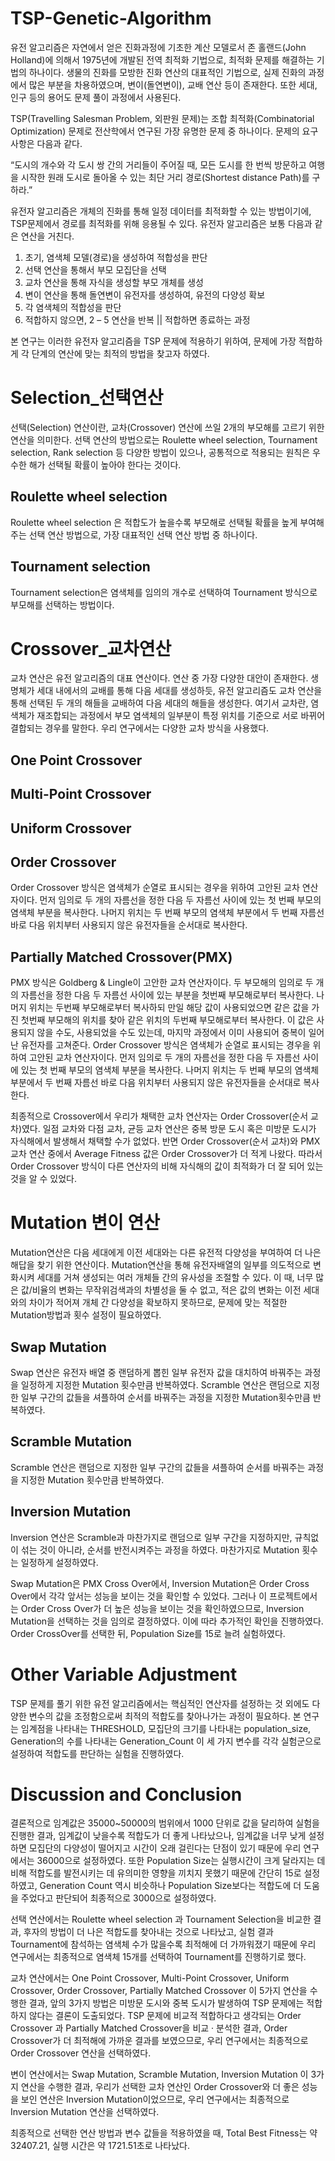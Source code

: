 # TSP-Genetic-Algorithm
유전 알고리즘은 자연에서 얻은 진화과정에 기초한 계산 모델로서 존 홀랜드(John Holland)에 의해서 1975년에 개발된 전역 최적화 기법으로, 최적화 문제를 해결하는 기법의 하나이다. 생물의 진화를 모방한 진화 연산의 대표적인 기법으로, 실제 진화의 과정에서 많은 부분을 차용하였으며, 변이(돌연변이), 교배 연산 등이 존재한다. 또한 세대, 인구 등의 용어도 문제 풀이 과정에서 사용된다. 


TSP(Travelling Salesman Problem, 외판원 문제)는 조합 최적화(Combinatorial Optimization) 문제로 전산학에서 연구된 가장 유명한 문제 중 하나이다. 문제의 요구 사항은 다음과 같다.

“도시의 개수와 각 도시 쌍 간의 거리들이 주어질 때, 모든 도시를 한 번씩 방문하고 여행을 시작한 원래 도시로 돌아올 수 있는 최단 거리 경로(Shortest distance Path)를 구하라.”


유전자 알고리즘은 개체의 진화를 통해 일정 데이터를 최적화할 수 있는 방법이기에, TSP문제에서 경로를 최적화를 위해 응용될 수 있다. 유전자 알고리즘은 보통 다음과 같은 연산을 거친다. 

1. 초기, 염색체 모델(경로)을 생성하여 적합성을 판단 
2. 선택 연산을 통해서 부모 모집단을 선택 
3. 교차 연산을 통해 자식을 생성할 부모 개체를 생성 
4. 변이 연산을 통해 돌연변이 유전자를 생성하여, 유전의 다양성 확보 
5. 각 염색체의 적합성을 판단 
6. 적합하지 않으면, 2 – 5 연산을 반복 || 적합하면 종료하는 과정 

본 연구는 이러한 유전자 알고리즘을 TSP 문제에 적용하기 위하여, 문제에 가장 적합하게 각 단계의 연산에 맞는 최적의 방법을 찾고자 하였다.

# Selection_선택연산
선택(Selection) 연산이란, 교차(Crossover) 연산에 쓰일 2개의 부모해를 고르기 위한 연산을 의미한다. 선택 연산의 방법으로는 Roulette wheel selection, Tournament selection, Rank selection 등 다양한 방법이 있으나, 공통적으로 적용되는 원칙은 우수한 해가 선택될 확률이 높아야 한다는 것이다.

## Roulette wheel selection
Roulette wheel selection 은 적합도가 높을수록 부모해로 선택될 확률을 높게 부여해주는 선택 연산 방법으로, 가장 대표적인 선택 연산 방법 중 하나이다. 

## Tournament selection
Tournament selection은 염색체를 임의의 개수로 선택하여 Tournament 방식으로 부모해를 선택하는 방법이다.

# Crossover_교차연산
교차 연산은 유전 알고리즘의 대표 연산이다. 연산 중 가장 다양한 대안이 존재한다. 생명체가 세대 내에서의 교배를 통해 다음 세대를 생성하듯, 유전 알고리즘도 교차 연산을 통해 선택된 두 개의 해들을 교배하여 다음 세대의 해들을 생성한다. 여기서 교차란, 염색체가 재조합되는 과정에서 부모 염색체의 일부분이 특정 위치를 기준으로 서로 바뀌어 결합되는 경우를 말한다. 우리 연구에서는 다양한 교차 방식을 사용했다.

## One Point Crossover

## Multi-Point Crossover

## Uniform Crossover

## Order Crossover
Order Crossover 방식은 염색체가 순열로 표시되는 경우을 위하여 고안된 교차 연산자이다. 먼저 임의로 두 개의 자름선을 정한 다음 두 자름선 사이에 있는 첫 번째 부모의 염색체 부분을 복사한다. 나머지 위치는 두 번째 부모의 염색체 부분에서 두 번째 자름선 바로 다음 위치부터 사용되지 않은 유전자들을 순서대로 복사한다. 

## Partially Matched Crossover(PMX)
PMX 방식은 Goldberg & Lingle이 고안한 교차 연산자이다. 두 부모해의 임의로 두 개의 자름선을 정한 다음 두 자름선 사이에 있는 부분을 첫번째 부모해로부터 복사한다. 나머지 위치는 두번째 부모해로부터 복사하되 만일 해당 값이 사용되었으면 같은 값을 가진 첫번째 부모해의 위치를 찾아 같은 위치의 두번째 부모해로부터 복사한다. 이 값은 사용되지 않을 수도, 사용되었을 수도 있는데, 마지막 과정에서 이미 사용되어 중복이 일어난 유전자를 고쳐준다. 
Order Crossover 방식은 염색체가 순열로 표시되는 경우을 위하여 고안된 교차 연산자이다. 먼저 임의로 두 개의 자름선을 정한 다음 두 자름선 사이에 있는 첫 번째 부모의 염색체 부분을 복사한다. 나머지 위치는 두 번째 부모의 염색체 부분에서 두 번째 자름선 바로 다음 위치부터 사용되지 않은 유전자들을 순서대로 복사한다. 


최종적으로 Crossover에서 우리가 채택한 교차 연산자는 Order Crossover(순서 교차)였다. 일점 교차와 다점 교차, 균등 교차 연산은 중복 방문 도시 혹은 미방문 도시가 자식해에서 발생해서 채택할 수가 없었다. 반면 Order Crossover(순서 교차)와 PMX 교차 연산 중에서 Average Fitness 값은 Order Crossover가 더 적게 나왔다. 따라서 Order Crossover 방식이 다른 연산자의 비해 자식해의 값이 최적화가 더 잘 되어 있는 것을 알 수 있었다. 

# Mutation 변이 연산
Mutation연산은 다음 세대에게 이전 세대와는 다른 유전적 다양성을 부여하여 더 나은 해답을 찾기 위한 연산이다. Mutation연산을 통해 유전자배열의 일부를 의도적으로 변화시켜 세대를 거쳐 생성되는 여러 개체들 간의 유사성을 조절할 수 있다. 이 때, 너무 많은 값/비율의 변화는 무작위검색과의 차별성을 둘 수 없고, 적은 값의 변화는 이전 세대와의 차이가 적어져 개체 간 다양성을 확보하지 못하므로, 문제에 맞는 적절한 Mutation방법과 횟수 설정이 필요하였다. 

## Swap Mutation
Swap 연산은 유전자 배열 중 랜덤하게 뽑힌 일부 유전자 값을 대치하여 바꿔주는 과정을 일정하게 지정한 Mutation 횟수만큼 반복하였다. Scramble 연산은 랜덤으로 지정한 일부 구간의 값들을 셔플하여 순서를 바꿔주는 과정을 지정한 Mutation횟수만큼 반복하였다. 

## Scramble Mutation
Scramble 연산은 랜덤으로 지정한 일부 구간의 값들을 셔플하여 순서를 바꿔주는 과정을 지정한 Mutation 횟수만큼 반복하였다.

## Inversion Mutation
Inversion 연산은 Scramble과 마찬가지로 랜덤으로 일부 구간을 지정하지만, 규칙없이 섞는 것이 아니라, 순서를 반전시켜주는 과정을 하였다. 마찬가지로 Mutation 횟수는 일정하게 설정하였다. 


Swap Mutation은 PMX Cross Over에서, Inversion Mutation은 Order Cross Over에서 각각 앞서는 성능을 보이는 것을 확인할 수 있었다. 그러나 이 프로젝트에서는 Order Cross Over가 더 높은 성능을 보이는 것을 확인하였으므로, Inversion Mutation을 선택하는 것을 임의로 결정하였다. 이에 따라 추가적인 확인을 진행하였다. Order CrossOver를 선택한 뒤, Population Size를 15로 늘려 실험하였다.

# Other Variable Adjustment
TSP 문제를 풀기 위한 유전 알고리즘에서는 핵심적인 연산자를 설정하는 것 외에도 다양한 변수의 값을 조정함으로써 최적의 적합도를 찾아나가는 과정이 필요하다. 본 연구는 임계점을 나타내는 THRESHOLD, 모집단의 크기를 나타내는 population_size, Generation의 수를 나타내는 Generation_Count 이 세 가지 변수를 각각 실험군으로 설정하여 적합도를 판단하는 실험을 진행하였다.


# Discussion and Conclusion

결론적으로 임계값은 35000~50000의 범위에서 1000 단위로 값을 달리하여 실험을 진행한 결과, 임계값이 낮을수록 적합도가 더 좋게 나타났으나, 임계값을 너무 낮게 설정하면 모집단의 다양성이 떨어지고 시간이 오래 걸린다는 단점이 있기 때문에 우리 연구에서는 36000으로 설정하였다. 또한 Population Size는 실행시간이 크게 달라지는 데 비해 적합도를 발전시키는 데 유의미한 영향을 끼치지 못했기 때문에 간단히 15로 설정하였고, Generation Count 역시 비슷하나 Population Size보다는 적합도에 더 도움을 주었다고 판단되어 최종적으로 3000으로 설정하였다.

선택 연산에서는 Roulette wheel selection 과 Tournament Selection을 비교한 결과, 후자의 방법이 더 나은 적합도를 찾아내는 것으로 나타났고, 실험 결과 Tournament에 참석하는 염색체 수가 많을수록 최적해에 더 가까워졌기 때문에 우리 연구에서는 최종적으로 염색체 15개를 선택하여 Tournament를 진행하기로 했다.

교차 연산에서는 One Point Crossover, Multi-Point Crossover, Uniform Crossover, Order Crossover, Partially Matched Crossover 이 5가지 연산을 수행한 결과, 앞의 3가지 방법은 미방문 도시와 중복 도시가 발생하여 TSP 문제에는 적합하지 않다는 결론이 도출되었다. TSP 문제에 비교적 적합하다고 생각되는 Order Crossover 과 Partially Matched Crossover을 비교 · 분석한 결과, Order Crossover가 더 최적해에 가까운 결과를 보였으므로, 우리 연구에서는 최종적으로 Order Crossover 연산을 선택하였다.

변이 연산에서는 Swap Mutation, Scramble Mutation, Inversion Mutation 이 3가지 연산을 수행한 결과, 우리가 선택한 교차 연산인 Order Crossover와 더 좋은 성능을 보인 연산은 Inversion Mutation이었으므로, 우리 연구에서는 최종적으로 Inversion Mutation 연산을 선택하였다.


최종적으로 선택한 연산 방법과 변수 값들을 적용하였을 때, Total Best Fitness는 약 32407.21, 실행 시간은 약 1721.51초로 나타났다.

